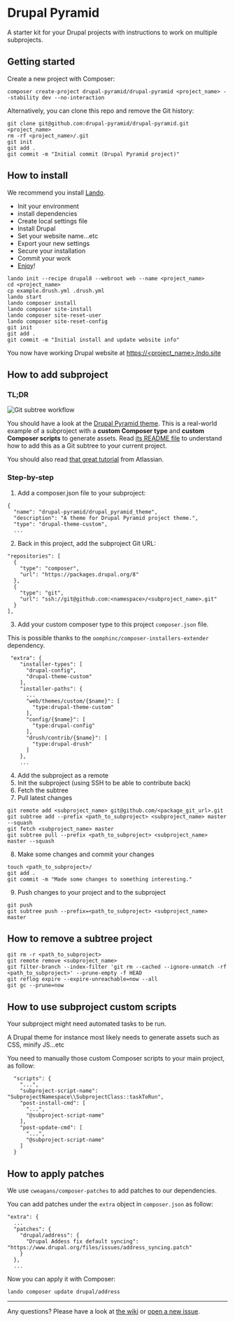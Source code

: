 # Drupal Pyramid

A starter kit for your Drupal projects with instructions to work on multiple subprojects.


## Getting started

Create a new project with Composer:
```
composer create-project drupal-pyramid/drupal-pyramid <project_name> --stability dev --no-interaction
```

Alternatively, you can clone this repo and remove the Git history:
```
git clone git@github.com:drupal-pyramid/drupal-pyramid.git <project_name>
rm -rf <project_name>/.git
git init
git add .
git commit -m "Initial commit (Drupal Pyramid project)"
```

## How to install

We recommend you install [Lando](https://docs.devwithlando.io/installation/installing.html).

* Init your environment
* install dependencies
* Create local settings file
* Install Drupal
* Set your website name...etc
* Export your new settings
* Secure your installation
* Commit your work
* [Enjoy](http://gph.is/*uVl0T)!

```
lando init --recipe drupal8 --webroot web --name <project_name>
cd <project_name>
cp example.drush.yml .drush.yml
lando start
lando composer install
lando composer site-install
lando composer site-reset-user
lando composer site-reset-config
git init
git add .
git commit -m "Initial install and update website info"
```

You now have working Drupal website at [https://<project_name>.lndo.site](https://<project_name>.lndo.site)


## How to add subproject

### TL;DR

![Git subtree workflow](http://drupal-pyramid.org/img/git_subtree_cmds.jpg)

You should have a look at the [Drupal Pyramid theme](https://github.com/drupal-pyramid/drupal_pyramid_theme). This is a real-world example of a subproject with a **custom Composer type** and **custom Composer scripts** to generate assets. Read [its README file](https://github.com/drupal-pyramid/drupal_pyramid_theme#getting-started) to understand how to add this as a Git subtree to your current project.

You should also read [that great tutorial](https://www.atlassian.com/blog/git/alternatives-to-git-submodule-git-subtree) from Atlassian.


### Step-by-step

1) Add a composer.json file to your subproject:
```
{
  "name": "drupal-pyramid/drupal_pyramid_theme",
  "description": "A theme for Drupal Pyramid project theme.",
  "type": "drupal-theme-custom",
  ...
```

2) Back in this project, add the subproject Git URL:
```
"repositories": [
  {
    "type": "composer",
    "url": "https://packages.drupal.org/8"
  },
  {
    "type": "git",
    "url": "ssh://git@github.com:<namespace>/<subproject_name>.git"
  }    
],
```

3) Add your custom composer type to this project `composer.json` file.  

This is possible thanks to the `oomphinc/composer-installers-extender` dependency.

```
 "extra": {
    "installer-types": [
      "drupal-config",
      "drupal-theme-custom"
    ],
    "installer-paths": {
      ...
      "web/themes/custom/{$name}": [
        "type:drupal-theme-custom"
      ],
      "config/{$name}": [
        "type:drupal-config"
      ],
      "drush/contrib/{$name}": [
        "type:drupal-drush"
      ]
    },
    ...
```

4) Add the subproject as a remote
5) Init the subproject (using SSH to be able to contribute back)
6) Fetch the subtree
7) Pull latest changes
```
git remote add <subproject_name> git@github.com/<package_git_url>.git
git subtree add --prefix <path_to_subproject> <subproject_name> master --squash
git fetch <subproject_name> master
git subtree pull --prefix <path_to_subproject> <subproject_name> master --squash
```

8) Make some changes and commit your changes
```
touch <path_to_subproject>/
git add .
git commit -m "Made some changes to something interesting."
```

9) Push changes to your project and to the subproject
```
git push
git subtree push --prefix=<path_to_subproject> <subproject_name> master
```


## How to remove a subtree project

```
git rm -r <path_to_subproject>
git remote remove <subproject_name> 
git filter-branch --index-filter 'git rm --cached --ignore-unmatch -rf <path_to_subproject>' --prune-empty -f HEAD
git reflog expire --expire-unreachable=now --all
git gc --prune=now
```


## How to use subproject custom scripts

Your subproject might need automated tasks to be run.

A Drupal theme for instance most likely needs to generate assets such as CSS, minify JS...etc

You need to manually those custom Composer scripts to your main project, as follow: 
```
  "scripts": {
    "...",
    "subproject-script-name": "SubprojectNamespace\\SubprojectClass::taskToRun",
    "post-install-cmd": [
      "...",
      "@subproject-script-name"
    ],
    "post-update-cmd": [
      "...",
      "@subproject-script-name"
    ]
  }
```


## How to apply patches

We use `cweagans/composer-patches` to add patches to our dependencies.

You can add patches under the `extra` object in `composer.json` as follow:

```
"extra": {
  ...
  "patches": {
    "drupal/address": {
      "Drupal Addess fix default syncing": "https://www.drupal.org/files/issues/address_syncing.patch"     
    }
  },
  ...
```

Now you can apply it with Composer:
```
lando composer update drupal/address
```


---


Any questions? Please have a look at [the wiki](https://github.com/drupal-pyramid/drupal-pyramid/wiki) or [open a new issue](https://github.com/drupal-pyramid/drupal-pyramid/issues).
